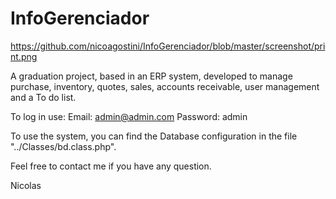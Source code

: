 # InfoGerenciador

https://github.com/nicoagostini/InfoGerenciador/blob/master/screenshot/print.png

A graduation project, based in an ERP system, developed to manage purchase, inventory, quotes, sales, accounts receivable, user management and a To do list.

To log in use: Email: admin@admin.com Password: admin

To use the system, you can find the Database configuration in the file "../Classes/bd.class.php".

Feel free to contact me if you have any question.

Nicolas
